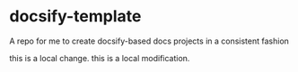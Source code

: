# docsify-template
A repo for me to create docsify-based docs projects in a consistent fashion

this is a local change.
this is a local modification.